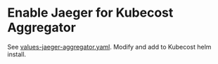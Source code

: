 # Enable Jaeger for Kubecost Aggregator

See [values-jaeger-aggregator.yaml](values-jaeger-aggregator.yaml).
Modify and add to Kubecost helm install.
